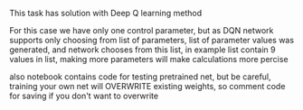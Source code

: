 This task has solution with Deep Q learning method

For this case we have only one control parameter, but as DQN network supports only choosing from list of parameters, list of parameter values was generated, 
and network chooses from this list, in example list contain 9 values in list, making more parameters will make calculations more percise

also notebook contains code for testing pretrained net, but be careful, training your own net will OVERWRITE existing weights,
so comment code for saving if you don't want to overwrite
